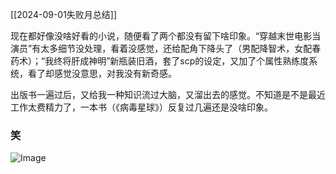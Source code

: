 [[2024-09-01失败月总结]]

现在都好像没啥好看的小说，随便看了两个都没有留下啥印象。“穿越末世电影当演员”有太多细节没处理，看着没感觉，还给配角下降头了（男配降智术，女配春药术）；“我终将肝成神明”新瓶装旧酒，套了scp的设定，又加了个属性熟练度系统，看了却感觉没意思，对我没有新奇感。

出版书一遍过后，又给我一种知识流过大脑，又溜出去的感觉。不知道是不是最近工作太费精力了，一本书（《病毒星球》）反复过几遍还是没啥印象。

### 笑
<img src="https://c.zhzhzh.fun/d/%E4%B8%80%E5%88%BB%E7%9B%B8%E5%86%8C/Screenshot_2024_0902_190608.jpg?sign=YbeB5ZvkrfskTk1ZgXS7wRYIitEmU6ZliZr_FiBmEqE=:0" alt="Image" style="max-width: 100%; height: auto;">